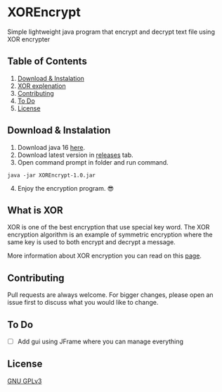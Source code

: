 # XOREncrypt
Simple lightweight java program that encrypt and decrypt text file using XOR encrypter

## Table of Contents

1. [Download & Instalation](#download--instalation)
2. [XOR explenation](#what-is-xor)
3. [Contributing](#contributing)
4. [To Do](#to-do)
5. [License](#license)


## Download & Instalation
1. Download java 16 [here](https://adoptium.net/temurin/releases/?version=16).
2. Download latest version in [releases](https://github.com/BoyBACKS/XOREncrypt/releases) tab.
3. Open command prompt in folder and run command.
```bach
java -jar XOREncrypt-1.0.jar
```
4. Enjoy the encryption program. 😎

## What is XOR
XOR is one of the best encryption that use special key word. The XOR encryption algorithm is an example of symmetric encryption where the same key is used to both encrypt and decrypt a message.

More information about XOR encryption you can read on this [page](https://www.101computing.net/xor-encryption-algorithm/).

## Contributing
Pull requests are always welcome. For bigger changes, please open an issue first to discuss what you would like to change.

## To Do
- [ ] Add gui using JFrame where you can manage everything

## License
[GNU GPLv3](https://choosealicense.com/licenses/gpl-3.0/)